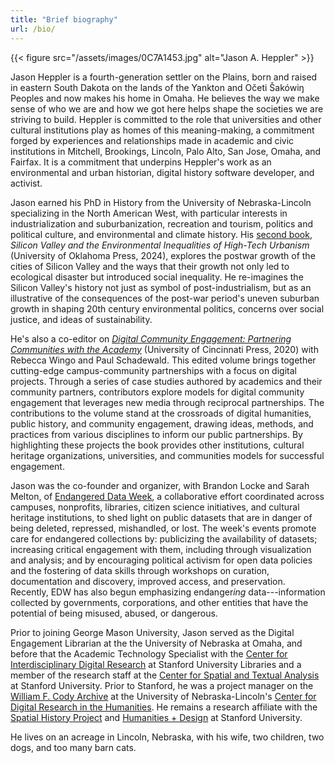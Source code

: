 ```yaml
---
title: "Brief biography"
url: /bio/
---
```


{{< figure src="/assets/images/0C7A1453.jpg" alt="Jason A. Heppler" >}}

Jason Heppler is a fourth-generation settler on the Plains, born and raised in eastern South Dakota on the lands of the Yankton and Očeti Šakówiŋ Peoples and now makes his home in Omaha. He believes the way we make sense of who we are and how we got here helps shape the societies we are striving to build. Heppler is committed to the role that universities and other cultural institutions play as homes of this meaning-making, a commitment forged by experiences and relationships made in academic and civic institutions in Mitchell, Brookings, Lincoln, Palo Alto, San Jose, Omaha, and Fairfax. It is a commitment that underpins Heppler's work as an environmental and urban historian, digital history software developer, and activist.

Jason earned his PhD in History from the University of Nebraska-Lincoln specializing in the North American West, with particular interests in industrialization and suburbanization, recreation and tourism, politics and political culture, and environmental and climate history. His [second book](https://jasonheppler.org/publications/), *Silicon Valley and the Environmental Inequalities of High-Tech Urbanism* (University of Oklahoma Press, 2024), explores the postwar growth of the cities of Silicon Valley and the ways that their growth not only led to ecological disaster but introduced social inequality. He re-imagines the Silicon Valley's history not just as symbol of post-industrialism, but as an illustrative of the consequences of the post-war period's uneven suburban growth in shaping 20th century environmental politics, concerns over social justice, and ideas of sustainability. 

He's also a co-editor on *[Digital Community Engagement: Partnering Communities with the Academy](https://jasonheppler.org/publications/)* (University of Cincinnati Press, 2020) with Rebecca Wingo and Paul Schadewald. This edited volume brings together cutting-edge campus-community partnerships with a focus on digital projects. Through a series of case studies authored by academics and their community partners, contributors explore models for digital community engagement that leverages new media through reciprocal partnerships. The contributions to the volume stand at the crossroads of digital humanities, public history, and community engagement, drawing ideas, methods, and practices from various disciplines to inform our public partnerships. By highlighting these projects the book provides other institutions, cultural heritage organizations, universities, and communities models for successful engagement.

Jason was the co-founder and organizer, with Brandon Locke and Sarah Melton, of [Endangered Data Week](https://endangereddataweek.org), a collaborative effort coordinated across campuses, nonprofits, libraries, citizen science initiatives, and cultural heritage institutions, to shed light on public datasets that are in danger of being deleted, repressed, mishandled, or lost. The week's events promote care for endangered collections by: publicizing the availability of datasets; increasing critical engagement with them, including through visualization and analysis; and by encouraging political activism for open data policies and the fostering of data skills through workshops on curation, documentation and discovery, improved access, and preservation. Recently, EDW has also begun emphasizing endanger*ing* data---information collected by governments, corporations, and other entities that have the potential of being misused, abused, or dangerous.

Prior to joining George Mason University, Jason served as the Digital Engagement Librarian at the the University of Nebraska at Omaha, and before that the Academic Technology Specialist with the [Center for Interdisciplinary Digital Research](http://cidr.stanford.edu) at Stanford University Libraries and a member of the research staff at the [Center for Spatial and Textual Analysis](http://cesta.stanford.edu) at Stanford University. Prior to Stanford, he was a project manager on the [William F. Cody Archive](http://codyarchive.org) at the University of Nebraska-Lincoln's [Center for Digital Research in the Humanities](http://cdrh.unl.edu). He remains a research affiliate with the [Spatial History Project](http://spatialhistory.stanford.edu) and [Humanities + Design](http://hdlab.stanford.edu/) at Stanford University.

He lives on an acreage in Lincoln, Nebraska, with his wife, two children, two dogs, and too many barn cats.
